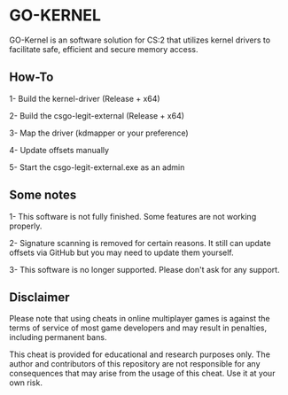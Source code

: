 # GO-KERNEL

GO-Kernel is an software solution for CS:2 that utilizes kernel drivers to facilitate safe, efficient and secure memory access. 

## How-To

1- Build the kernel-driver (Release + x64)

2- Build the csgo-legit-external (Release + x64)

3- Map the driver (kdmapper or your preference)

4- Update offsets manually

5- Start the csgo-legit-external.exe as an admin

## Some notes

1- This software is not fully finished. Some features are not working properly.

2- Signature scanning is removed for certain reasons. It still can update offsets via GitHub but you may need to update them yourself.

3- This software is no longer supported. Please don't ask for any support.


## Disclaimer

Please note that using cheats in online multiplayer games is against the terms of service of most game developers and may result in penalties, including permanent bans. 

This cheat is provided for educational and research purposes only. The author and contributors of this repository are not responsible for any consequences that may arise from the usage of this cheat. Use it at your own risk.
